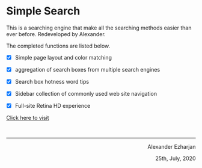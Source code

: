# Simple Search

This is a searching engine that make all the searching methods easier than ever before. Redeveloped by Alexander. 

The completed functions are listed below.

- [x] Simple page layout and color matching
- [x] aggregation of search boxes from multiple search engines
- [x] Search box hotness word tips
- [x] Sidebar collection of commonly used web site navigation
- [x] Full-site Retina HD experience



[Click here to visit](http://ezharjan.gitee.io/simplesearch/)



<br>



---



<p align="right">Alexander Ezharjan</p>

<p align="right">25th, July, 2020</p>




